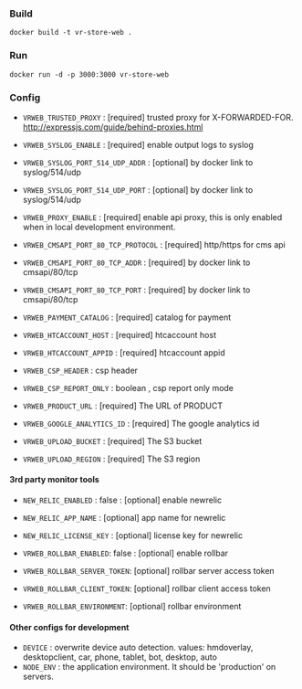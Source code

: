 ### Build

    docker build -t vr-store-web .

### Run

    docker run -d -p 3000:3000 vr-store-web

### Config

* `VRWEB_TRUSTED_PROXY` : [required] trusted proxy for X-FORWARDED-FOR. http://expressjs.com/guide/behind-proxies.html

* `VRWEB_SYSLOG_ENABLE` : [required] enable output logs to syslog
* `VRWEB_SYSLOG_PORT_514_UDP_ADDR` : [optional] by docker link to syslog/514/udp
* `VRWEB_SYSLOG_PORT_514_UDP_PORT` : [optional] by docker link to syslog/514/udp

* `VRWEB_PROXY_ENABLE` : [required] enable api proxy, this is only enabled when in local development environment.
* `VRWEB_CMSAPI_PORT_80_TCP_PROTOCOL` : [required] http/https for cms api
* `VRWEB_CMSAPI_PORT_80_TCP_ADDR` : [required] by docker link to cmsapi/80/tcp
* `VRWEB_CMSAPI_PORT_80_TCP_PORT` : [required] by docker link to cmsapi/80/tcp
* `VRWEB_PAYMENT_CATALOG` : [required] catalog for payment
* `VRWEB_HTCACCOUNT_HOST` : [required] htcaccount host
* `VRWEB_HTCACCOUNT_APPID` : [required] htcaccount appid
* `VRWEB_CSP_HEADER` : csp header
* `VRWEB_CSP_REPORT_ONLY` : boolean , csp report only mode

* `VRWEB_PRODUCT_URL` : [required] The URL of PRODUCT
* `VRWEB_GOOGLE_ANALYTICS_ID` : [required] The google analytics id

* `VRWEB_UPLOAD_BUCKET` : [required] The S3 bucket
* `VRWEB_UPLOAD_REGION` : [required] The S3 region

#### 3rd party monitor tools

* `NEW_RELIC_ENABLED` : false : [optional] enable newrelic
* `NEW_RELIC_APP_NAME` : [optional] app name for newrelic
* `NEW_RELIC_LICENSE_KEY` : [optional] license key for newrelic

* `VRWEB_ROLLBAR_ENABLED`: false : [optional] enable rollbar
* `VRWEB_ROLLBAR_SERVER_TOKEN`: [optional] rollbar server access token
* `VRWEB_ROLLBAR_CLIENT_TOKEN`: [optional] rollbar client access token
* `VRWEB_ROLLBAR_ENVIRONMENT`: [optional] rollbar environment

#### Other configs for development

* `DEVICE` : overwrite device auto detection. values: hmdoverlay, desktopclient, car, phone, tablet, bot, desktop, auto
* `NODE_ENV` : the application environment. It should be 'production' on servers.
